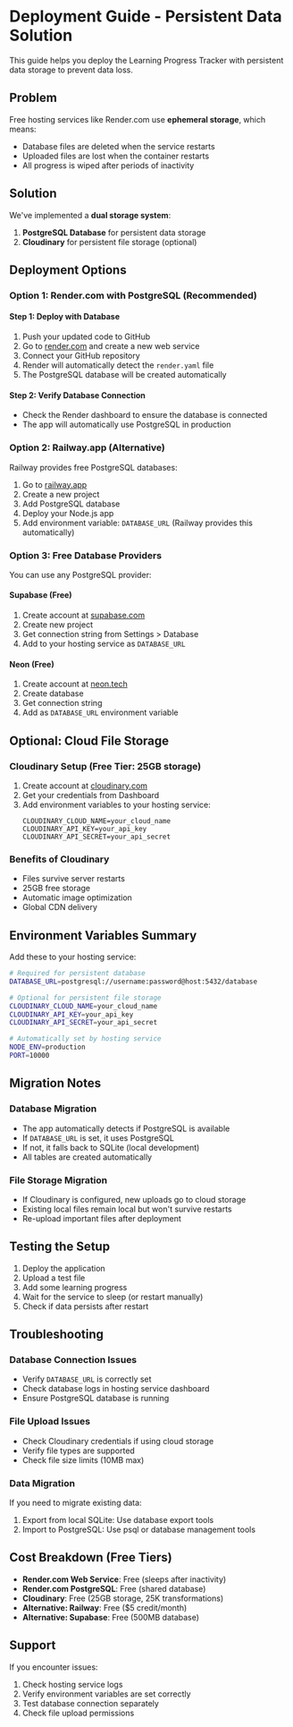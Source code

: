 # Deployment Guide - Persistent Data Solution

This guide helps you deploy the Learning Progress Tracker with persistent data storage to prevent data loss.

## Problem

Free hosting services like Render.com use **ephemeral storage**, which means:
- Database files are deleted when the service restarts
- Uploaded files are lost when the container restarts  
- All progress is wiped after periods of inactivity

## Solution

We've implemented a **dual storage system**:
1. **PostgreSQL Database** for persistent data storage
2. **Cloudinary** for persistent file storage (optional)

## Deployment Options

### Option 1: Render.com with PostgreSQL (Recommended)

#### Step 1: Deploy with Database
1. Push your updated code to GitHub
2. Go to [render.com](https://render.com) and create a new web service
3. Connect your GitHub repository
4. Render will automatically detect the `render.yaml` file
5. The PostgreSQL database will be created automatically

#### Step 2: Verify Database Connection
- Check the Render dashboard to ensure the database is connected
- The app will automatically use PostgreSQL in production

### Option 2: Railway.app (Alternative)

Railway provides free PostgreSQL databases:

1. Go to [railway.app](https://railway.app)
2. Create a new project
3. Add PostgreSQL database
4. Deploy your Node.js app
5. Add environment variable: `DATABASE_URL` (Railway provides this automatically)

### Option 3: Free Database Providers

You can use any PostgreSQL provider:

#### Supabase (Free)
1. Create account at [supabase.com](https://supabase.com)
2. Create new project
3. Get connection string from Settings > Database
4. Add to your hosting service as `DATABASE_URL`

#### Neon (Free)
1. Create account at [neon.tech](https://neon.tech)
2. Create database
3. Get connection string
4. Add as `DATABASE_URL` environment variable

## Optional: Cloud File Storage

### Cloudinary Setup (Free Tier: 25GB storage)

1. Create account at [cloudinary.com](https://cloudinary.com)
2. Get your credentials from Dashboard
3. Add environment variables to your hosting service:
   ```
   CLOUDINARY_CLOUD_NAME=your_cloud_name
   CLOUDINARY_API_KEY=your_api_key
   CLOUDINARY_API_SECRET=your_api_secret
   ```

### Benefits of Cloudinary
- Files survive server restarts
- 25GB free storage
- Automatic image optimization
- Global CDN delivery

## Environment Variables Summary

Add these to your hosting service:

```bash
# Required for persistent database
DATABASE_URL=postgresql://username:password@host:5432/database

# Optional for persistent file storage
CLOUDINARY_CLOUD_NAME=your_cloud_name
CLOUDINARY_API_KEY=your_api_key
CLOUDINARY_API_SECRET=your_api_secret

# Automatically set by hosting service
NODE_ENV=production
PORT=10000
```

## Migration Notes

### Database Migration
- The app automatically detects if PostgreSQL is available
- If `DATABASE_URL` is set, it uses PostgreSQL
- If not, it falls back to SQLite (local development)
- All tables are created automatically

### File Storage Migration
- If Cloudinary is configured, new uploads go to cloud storage
- Existing local files remain local but won't survive restarts
- Re-upload important files after deployment

## Testing the Setup

1. Deploy the application
2. Upload a test file
3. Add some learning progress
4. Wait for the service to sleep (or restart manually)
5. Check if data persists after restart

## Troubleshooting

### Database Connection Issues
- Verify `DATABASE_URL` is correctly set
- Check database logs in hosting service dashboard
- Ensure PostgreSQL database is running

### File Upload Issues
- Check Cloudinary credentials if using cloud storage
- Verify file types are supported
- Check file size limits (10MB max)

### Data Migration
If you need to migrate existing data:
1. Export from local SQLite: Use database export tools
2. Import to PostgreSQL: Use psql or database management tools

## Cost Breakdown (Free Tiers)

- **Render.com Web Service**: Free (sleeps after inactivity)
- **Render.com PostgreSQL**: Free (shared database)
- **Cloudinary**: Free (25GB storage, 25K transformations)
- **Alternative: Railway**: Free ($5 credit/month)
- **Alternative: Supabase**: Free (500MB database)

## Support

If you encounter issues:
1. Check hosting service logs
2. Verify environment variables are set correctly
3. Test database connection separately
4. Check file upload permissions
